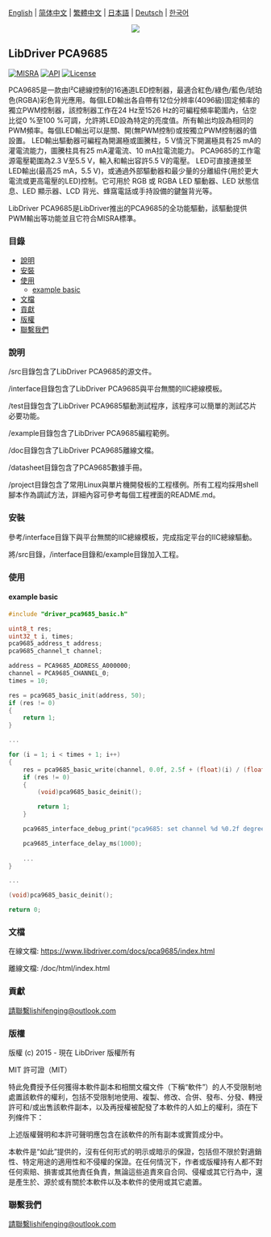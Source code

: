 [English](/README.md) | [ 简体中文](/README_zh-Hans.md) | [繁體中文](/README_zh-Hant.md) | [日本語](/README_ja.md) | [Deutsch](/README_de.md) | [한국어](/README_ko.md)

<div align=center>
<img src="/doc/image/logo.png"/>
</div>

## LibDriver PCA9685

[![MISRA](https://img.shields.io/badge/misra-compliant-brightgreen.svg)](/misra/README.md) [![API](https://img.shields.io/badge/api-reference-blue.svg)](https://www.libdriver.com/docs/pca9685/index.html) [![License](https://img.shields.io/badge/license-MIT-brightgreen.svg)](/LICENSE)

PCA9685是一款由I²C總線控制的16通道LED控制器，最適合紅色/綠色/藍色/琥珀色(RGBA)彩色背光應用。每個LED輸出各自帶有12位分辨率(4096級)固定頻率的獨立PWM控制器，該控制器工作在24 Hz至1526 Hz的可編程頻率範圍內，佔空比從0 %至100 %可調，允許將LED設為特定的亮度值。所有輸出均設為相同的PWM頻率。每個LED輸出可以是關、開(無PWM控制)或按獨立PWM控制器的值設置。 LED輸出驅動器可編程為開漏極或圖騰柱，5 V情況下開漏極具有25 mA的灌電流能力，圖騰柱具有25 mA灌電流、10 mA拉電流能力。 PCA9685的工作電源電壓範圍為2.3 V至5.5 V，輸入和輸出容許5.5 V的電壓。 LED可直接連接至LED輸出(最高25 mA，5.5 V)，或通過外部驅動器和最少量的分離組件(用於更大電流或更高電壓的LED)控制。它可用於 RGB 或 RGBA LED 驅動器、LED 狀態信息、LED 顯示器、LCD 背光、蜂窩電話或手持設備的鍵盤背光等。

LibDriver PCA9685是LibDriver推出的PCA9685的全功能驅動，該驅動提供PWM輸出等功能並且它符合MISRA標準。

### 目錄

  - [說明](#說明)
  - [安裝](#安裝)
  - [使用](#使用)
    - [example basic](#example-basic)
  - [文檔](#文檔)
  - [貢獻](#貢獻)
  - [版權](#版權)
  - [聯繫我們](#聯繫我們)

### 說明

/src目錄包含了LibDriver PCA9685的源文件。

/interface目錄包含了LibDriver PCA9685與平台無關的IIC總線模板。

/test目錄包含了LibDriver PCA9685驅動測試程序，該程序可以簡單的測試芯片必要功能。

/example目錄包含了LibDriver PCA9685編程範例。

/doc目錄包含了LibDriver PCA9685離線文檔。

/datasheet目錄包含了PCA9685數據手冊。

/project目錄包含了常用Linux與單片機開發板的工程樣例。所有工程均採用shell腳本作為調試方法，詳細內容可參考每個工程裡面的README.md。

### 安裝

參考/interface目錄下與平台無關的IIC總線模板，完成指定平台的IIC總線驅動。

將/src目錄，/interface目錄和/example目錄加入工程。

### 使用

#### example basic

```C
#include "driver_pca9685_basic.h"

uint8_t res;
uint32_t i, times;
pca9685_address_t address;
pca9685_channel_t channel;

address = PCA9685_ADDRESS_A000000;
channel = PCA9685_CHANNEL_0;
times = 10;

res = pca9685_basic_init(address, 50);
if (res != 0)
{
    return 1;
}

...

for (i = 1; i < times + 1; i++)
{
    res = pca9685_basic_write(channel, 0.0f, 2.5f + (float)(i) / (float)(times) * 10.0f);
    if (res != 0)
    {
        (void)pca9685_basic_deinit();

        return 1;
    }

    pca9685_interface_debug_print("pca9685: set channel %d %0.2f degrees.\n", channel, (float)(i) / (float)(times) * 180.0f);

    pca9685_interface_delay_ms(1000);
    
    ...
}

...

(void)pca9685_basic_deinit();

return 0;
```

### 文檔

在線文檔: https://www.libdriver.com/docs/pca9685/index.html

離線文檔: /doc/html/index.html

### 貢獻

請聯繫lishifenging@outlook.com

### 版權

版權 (c) 2015 - 現在 LibDriver 版權所有

MIT 許可證（MIT）

特此免費授予任何獲得本軟件副本和相關文檔文件（下稱“軟件”）的人不受限制地處置該軟件的權利，包括不受限制地使用、複製、修改、合併、發布、分發、轉授許可和/或出售該軟件副本，以及再授權被配發了本軟件的人如上的權利，須在下列條件下：

上述版權聲明和本許可聲明應包含在該軟件的所有副本或實質成分中。

本軟件是“如此”提供的，沒有任何形式的明示或暗示的保證，包括但不限於對適銷性、特定用途的適用性和不侵權的保證。在任何情況下，作者或版權持有人都不對任何索賠、損害或其他責任負責，無論這些追責來自合同、侵權或其它行為中，還是產生於、源於或有關於本軟件以及本軟件的使用或其它處置。

### 聯繫我們

請聯繫lishifenging@outlook.com